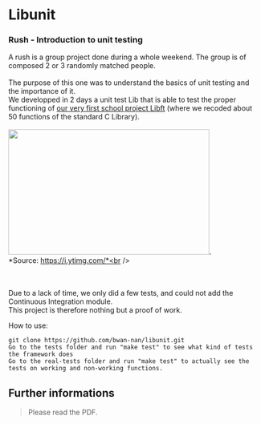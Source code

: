Libunit
========
### Rush - Introduction to unit testing

A rush is a group project done during a whole weekend. The group is of composed 2 or 3 randomly matched people.
<br /><br />
The purpose of this one was to understand the basics of unit testing and the importance of it.<br />
We developped in 2 days a unit test Lib that is able to test the proper functioning of [our very first school project Libft](https://github.com/bwan-nan/libft.git) (where we recoded about 50 functions of the standard C Library).
<br /><br />
<img src ="https://i.ytimg.com/vi/8YFZBNFm0OM/maxresdefault.jpg" height="250" width="400">.<br />
*Source: https://i.ytimg.com/*<br />

<br /><br />
Due to a lack of time, we only did a few tests, and could not add the Continuous Integration module.<br />
This project is therefore nothing but a proof of work.<br /> 

How to use:

    git clone https://github.com/bwan-nan/libunit.git
    Go to the tests folder and run "make test" to see what kind of tests the framework does
    Go to the real-tests folder and run "make test" to actually see the tests on working and non-working functions.
    
## Further informations

> Please read the PDF.
